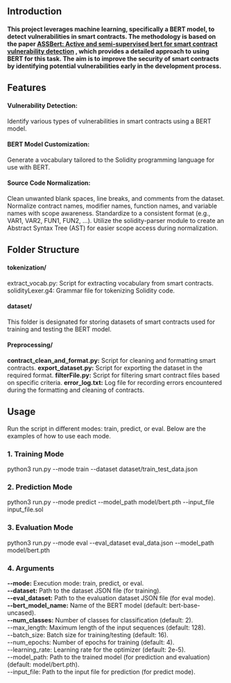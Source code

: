 ## Introduction
#### This project leverages machine learning, specifically a BERT model, to detect vulnerabilities in smart contracts. The methodology is based on the paper [ASSBert: Active and semi-supervised bert for smart contract vulnerability detection](https://www.sciencedirect.com/science/article/abs/pii/S221421262300008X) , which provides a detailed approach to using BERT for this task. The aim is to improve the security of smart contracts by identifying potential vulnerabilities early in the development process.
## Features
#### Vulnerability Detection:
Identify various types of vulnerabilities in smart contracts using a BERT model.
#### BERT Model Customization:
Generate a vocabulary tailored to the Solidity programming language for use with BERT.
#### Source Code Normalization:
Clean unwanted blank spaces, line breaks, and comments from the dataset.
Normalize contract names, modifier names, function names, and variable names with scope awareness. Standardize to a consistent format (e.g., VAR1, VAR2, FUN1, FUN2, ...).
Utilize the solidity-parser module to create an Abstract Syntax Tree (AST) for easier scope access during normalization.
## Folder Structure
#### tokenization/
extract_vocab.py: Script for extracting vocabulary from smart contracts.
solidityLexer.g4: Grammar file for tokenizing Solidity code.
#### dataset/
This folder is designated for storing datasets of smart contracts used for training and testing the BERT model.
#### Preprocessing/
**contract_clean_and_format.py:** Script for cleaning and formatting smart contracts.
**export_dataset.py:** Script for exporting the dataset in the required format.
**filterFile.py:** Script for filtering smart contract files based on specific criteria.
**error_log.txt:** Log file for recording errors encountered during the formatting and cleaning of contracts.

## Usage
Run the script in different modes: train, predict, or eval. Below are the examples of how to use each mode.
### 1. Training Mode
python3 run.py --mode train --dataset dataset/train_test_data.json
### 2. Prediction Mode
python3 run.py --mode predict --model_path model/bert.pth --input_file input_file.sol
### 3. Evaluation Mode
python3 run.py --mode eval --eval_dataset eval_data.json --model_path model/bert.pth
### 4. Arguments
**--mode:** Execution mode: train, predict, or eval.\
**--dataset:** Path to the dataset JSON file (for training).\
**--eval_dataset:** Path to the evaluation dataset JSON file (for eval mode).\
**--bert_model_name:** Name of the BERT model (default: bert-base-uncased).\
**--num_classes:** Number of classes for classification (default: 2).\
--max_length: Maximum length of the input sequences (default: 128).\
--batch_size: Batch size for training/testing (default: 16).\
--num_epochs: Number of epochs for training (default: 4).\
--learning_rate: Learning rate for the optimizer (default: 2e-5).\
--model_path: Path to the trained model (for prediction and evaluation) (default: model/bert.pth).\
--input_file: Path to the input file for prediction (for predict mode).
